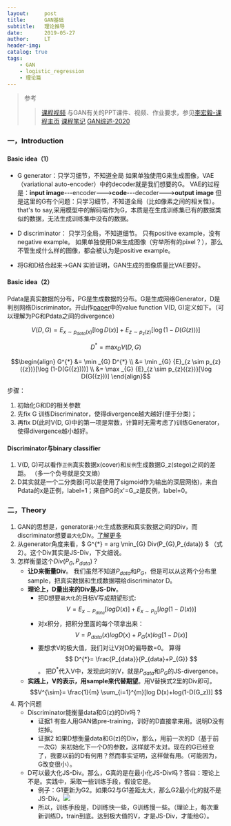 ```yaml
---
layout:     post
title:      GAN基础
subtitle:   理论推导
date:       2019-05-27
author:     LT
header-img: 
catalog: true
tags:
    - GAN
    - logistic_regression
    - 理论篇
---
```



>参考
>>[课程视频](https://www.bilibili.com/video/BV1Up411R7Lk)
>>与GAN有关的PPT课件、视频、作业要求，参见[李宏毅-课程主页](http://speech.ee.ntu.edu.tw/~tlkagk/courses_MLDS18.html)
>>[课程笔记](http://www.gwylab.com/note-gans.html)
>>[GAN综述-2020](https://mp.weixin.qq.com/s/iLAE_WR-rQrqd4dtYWB_gA)


### 一，Introduction
#### Basic idea（1）
+ G generator：只学习细节，不知道全局
如果单独使用G来生成图像，VAE（variational auto-encoder）中的decoder就是我们想要的G。
VAE的过程是：**input image**---encoder--->**code**---decoder--->**output image**
但是这里的G有个问题：只学习细节，不知道全局（比如像素之间的相关性）。that's to say,采用模型中的解码端作为G，本质是在生成训练集已有的数据类似的数据，无法生成训练集中没有的数据。

+ D discriminator：
只学习全局，不知道细节。
只有positive example，没有negative example。
如果单独使用D来生成图像（穷举所有的pixel？），那么不管生成什么样的图像，都会被认为是positive example。

+ 将G和D结合起来->GAN
实验证明，GAN生成的图像质量比VAE要好。


#### Basic idea（2）
Pdata是真实数据的分布，PG是生成数据的分布。G是生成网络Generator，D是判别网络Discriminator。开山作[paper](https://arxiv.org/abs/1406.2661)中的value function V(D, G)定义如下。（可以理解为PG和Pdata之间的divergence）

$$ V(D, G)=E_{ x\sim p_{data}(x)}[\log D(x)]+ {E}_{z\sim p_{z}(z)}[\log (1-D(G(z)))]$$

$$D^{*}= \max_{D} V(D, G)$$

$$\begin{align}
G^{*} &= \min _{G} D^{*} \\
&= \min _{G} {E}_{z \sim p_{z}({z})}[\log (1-D(G({z})))] \\
&= \max _{G} {E}_{z \sim p_{z}({z})}[\log D(G({z}))]
\end{align}$$

步骤：
1. 初始化G和D的相关参数
2. 先fix G 训练Discriminator，使得divergence越大越好(便于分类)；
3. 再fix D(此时V(D, G)中的第一项是常数，计算时无需考虑了)训练Generator，使得divergence越小越好。

#### Discriminator与binary classifier
1. V(D, G)可以看作`正例`真实数据x(cover)和`反例`生成数据G_z(stego)之间的差距。
（多一个负号就是交叉熵）
2. D其实就是一个二分类器(可以是使用了sigmoid作为输出的深层网络)，来自Pdata的x是正例，label=1；来自PG的x'=G_z是反例，label=0。



### 二，Theory
1. GAN的思想是，generator`最小化`生成数据和真实数据之间的Div，而discriminator想要`最大化`Div。[了解更多](https://leeeliu.github.io/2020/04/10/MLE和GAN和flow/)
2. 从generator角度来看，$ G^{*} = arg  \min_{G} Div(P_{G},P_{data}) $ （式2）。这个Div其实是JS-Div，下文细说。
3. 怎样衡量这个$Div(P_{G},P_{data})$？
    - **让D来衡量Div**。
    我们虽然不知道$P_{data}$和$P_{G}$，但是可以从这两个分布里sample，把真实数据和生成数据喂给discriminator D。
    - **理论上，D量出来的Div是JS-Div**。
        * 把D想要`最大化`的目标V写成期望形式:
        $$ V = E_{x \sim P_{data}}[log D(x)] + E_{x \sim P_{G}}[log (1-D(x))] $$
        * 对x积分，把积分里面的每个项拿出来：
        $$ V = P_{data}(x)logD(x) + P_{G}(x)log[1-D(x)] $$
        * 要想求V的极大值，我们对让V对D的偏导数=0。
        算得$$ D^{*}= \frac{P_{data}}{P_{data}+P_{G}} $$。
        把$D^{*}$代入V中，发现此时的V，就是$P_{data}$和$P_{G}$的JS-divergence。
    - **实践上，V的表示，用sample来代替期望**。用V替换式2里的Div即可。
    $$V^{\sim}= \frac{1}{m} \sum_{i=1}^{m}[log D(x)+log(1-D(G_z))] $$
4. 两个问题
    - Discriminator能衡量data和G(z)的Div吗？
        * 证据1
        有些人用GAN做pre-training，训好的D直接拿来用。说明D没有烂掉。
        * 证据2
        如果D想衡量data和G(z)的Div，那么，用前一次的D（基于前一次G）来初始化下一个D的参数，这样就不太对。现在的G已经变了，我要以前的D有何用？然而事实证明，这样做有用。（可能因为，G改变很小）。
    - D可以最大化JS-Div。那么，G真的是在最小化JS-Div吗？答曰：理论上不是。实践中，采取一些训练手段，假设它是。
        * 例子：G1更新为G2。如果G2与G1差距太大，那么G2最小化的就不是JS-Div。![](https://img-1300025586.cos.ap-shanghai.myqcloud.com/G1toG2.png)
        * 所以，训练手段是，D训练快一些，G训练慢一些。（理论上，每次重新训练D，train到底。达到极大值的V，才是JS-Div，才能给G）。
